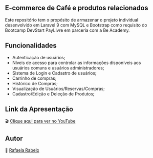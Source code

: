 ## E-commerce de Café e produtos relacionados
Este repositório tem o propósito de armazenar o projeto individual desenvolvido em Laravel 9 com MySQL e Bootstrap como requisito do Bootcamp DevStart PayLivre em parceria com a Be Academy.

## Funcionalidades
- Autenticação de usuários;
- Níveis de acesso para controlar as informações disponíveis aos usuários comuns e usuários administradores;
- Sistema de Login e Cadastro de usuários;
- Carrinho de compras;
- Histórico de Compras;
- Visualização de Usuários/Reservas/Compras;
- Cadastro/Edição e Deleção de Produtos;

## Link da Apresentação
🎬 [Clique aqui para ver no YouTube](https://youtu.be/jKocVvdxUZg)

## Autor
👻 [Rafaela Rabelo](https://linkedin.com/in/rafaelarsouza)
